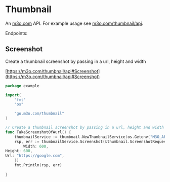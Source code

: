 # Thumbnail

An [m3o.com](https://m3o.com) API. For example usage see [m3o.com/thumbnail/api](https://m3o.com/thumbnail/api).

Endpoints:

## Screenshot

Create a thumbnail screenshot by passing in a url, height and width


[https://m3o.com/thumbnail/api#Screenshot](https://m3o.com/thumbnail/api#Screenshot)

```go
package example

import(
	"fmt"
	"os"

	"go.m3o.com/thumbnail"
)

// Create a thumbnail screenshot by passing in a url, height and width
func TakeScreenshotOfAurl() {
	thumbnailService := thumbnail.NewThumbnailService(os.Getenv("M3O_API_TOKEN"))
	rsp, err := thumbnailService.Screenshot(&thumbnail.ScreenshotRequest{
		Width: 600,
Height: 600,
Url: "https://google.com",
	})
	fmt.Println(rsp, err)
	
}
```
